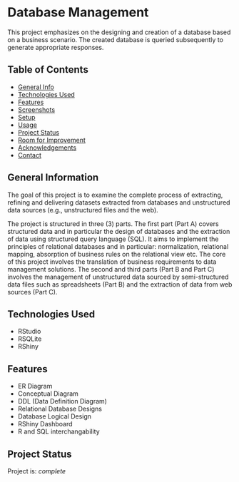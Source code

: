 # Database Management
This project emphasizes on the designing and creation of a database based on a business scenario. The created database is queried subsequently to generate appropriate responses.


## Table of Contents
* [General Info](#general-information)
* [Technologies Used](#technologies-used)
* [Features](#features)
* [Screenshots](#screenshots)
* [Setup](#setup)
* [Usage](#usage)
* [Project Status](#project-status)
* [Room for Improvement](#room-for-improvement)
* [Acknowledgements](#acknowledgements)
* [Contact](#contact)
<!-- * [License](#license) -->


## General Information
The goal of this project is to examine the complete process of extracting, refining and delivering datasets extracted from databases and unstructured data sources (e.g., unstructured files and the web). 

The project is structured in three (3) parts. The first part (Part A) covers structured data and in particular the design of databases and the extraction of data using structured query language (SQL). It aims to implement the principles of relational databases and in particular: normalization, relational mapping, absorption of business rules on the relational view etc. The core of this project involves the translation of business requirements to data management solutions. The second and third parts (Part B and Part C) involves the management of unstructured data sourced by semi-structured data files such as spreadsheets (Part B) and the extraction of data from web sources (Part C).


## Technologies Used
- RStudio
- RSQLite
- RShiny


## Features
- ER Diagram
- Conceptual Diagram
- DDL (Data Definition Diagram)
- Relational Database Designs
- Database Logical Design 
- RShiny Dashboard
- R and SQL interchangability


## Project Status
Project is: _complete_ 
